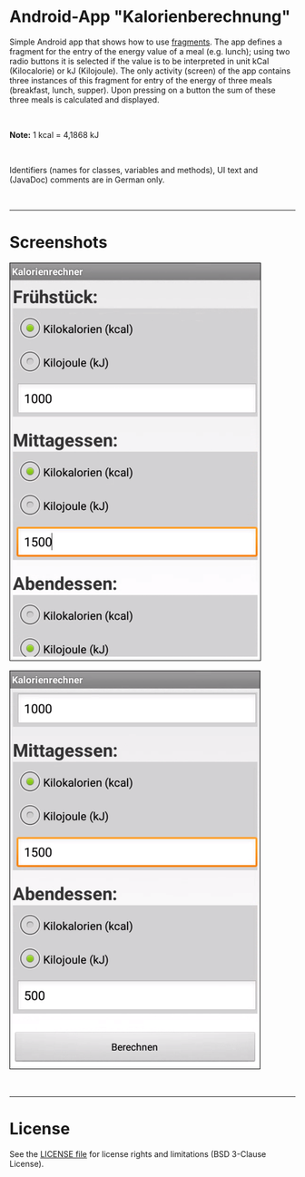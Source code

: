 # Android-App "Kalorienberechnung"


Simple Android app that shows how to use [fragments](https://developer.android.com/guide/components/fragments). 
The app defines a fragment for the entry of the energy value of a meal (e.g. lunch); using two radio buttons
it is selected if the value is to be interpreted in unit kCal (Kilocalorie) or kJ (Kilojoule).
The only activity (screen) of the app contains three instances of this fragment for entry of the energy
of three meals (breakfast, lunch, supper).
Upon pressing on a button the sum of these three meals is calculated and displayed.

<br>

**Note:** 1 kcal = 4,1868 kJ

<br>

Identifiers (names for classes, variables and methods), UI text and (JavaDoc) comments are in German only.

<br>

----
# Screenshots

![Screenshot 1](screenshot_1.png)

![Screenshot 2](screenshot_2.png)

<br>

----
# License

See the [LICENSE file](LICENSE.md) for license rights and limitations (BSD 3-Clause License).
